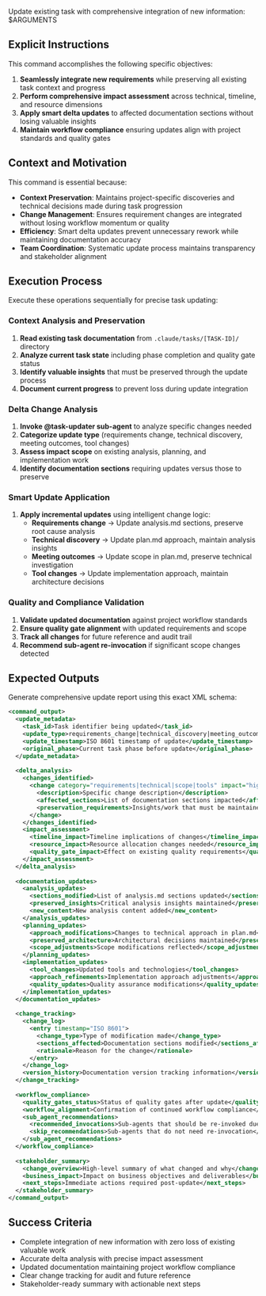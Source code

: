 Update existing task with comprehensive integration of new information: $ARGUMENTS

## Explicit Instructions

This command accomplishes the following specific objectives:

1. **Seamlessly integrate new requirements** while preserving all existing task context and progress
2. **Perform comprehensive impact assessment** across technical, timeline, and resource dimensions
3. **Apply smart delta updates** to affected documentation sections without losing valuable insights
4. **Maintain workflow compliance** ensuring updates align with project standards and quality gates

## Context and Motivation

This command is essential because:

- **Context Preservation**: Maintains project-specific discoveries and technical decisions made during task progression
- **Change Management**: Ensures requirement changes are integrated without losing workflow momentum or quality
- **Efficiency**: Smart delta updates prevent unnecessary rework while maintaining documentation accuracy
- **Team Coordination**: Systematic update process maintains transparency and stakeholder alignment

## Execution Process

Execute these operations sequentially for precise task updating:

### Context Analysis and Preservation

1. **Read existing task documentation** from `.claude/tasks/[TASK-ID]/` directory
2. **Analyze current task state** including phase completion and quality gate status
3. **Identify valuable insights** that must be preserved through the update process
4. **Document current progress** to prevent loss during update integration

### Delta Change Analysis

1. **Invoke @task-updater sub-agent** to analyze specific changes needed
2. **Categorize update type** (requirements change, technical discovery, meeting outcomes, tool changes)
3. **Assess impact scope** on existing analysis, planning, and implementation work
4. **Identify documentation sections** requiring updates versus those to preserve

### Smart Update Application

1. **Apply incremental updates** using intelligent change logic:
   - **Requirements change** → Update analysis.md sections, preserve root cause analysis
   - **Technical discovery** → Update plan.md approach, maintain analysis insights
   - **Meeting outcomes** → Update scope in plan.md, preserve technical investigation
   - **Tool changes** → Update implementation approach, maintain architecture decisions

### Quality and Compliance Validation

1. **Validate updated documentation** against project workflow standards
2. **Ensure quality gate alignment** with updated requirements and scope
3. **Track all changes** for future reference and audit trail
4. **Recommend sub-agent re-invocation** if significant scope changes detected

## Expected Outputs

Generate comprehensive update report using this exact XML schema:

```xml
<command_output>
  <update_metadata>
    <task_id>Task identifier being updated</task_id>
    <update_type>requirements_change|technical_discovery|meeting_outcomes|tool_changes|scope_modification</update_type>
    <update_timestamp>ISO 8601 timestamp of update</update_timestamp>
    <original_phase>Current task phase before update</original_phase>
  </update_metadata>
  
  <delta_analysis>
    <changes_identified>
      <change category="requirements|technical|scope|tools" impact="high|medium|low">
        <description>Specific change description</description>
        <affected_sections>List of documentation sections impacted</affected_sections>
        <preservation_requirements>Insights/work that must be maintained</preservation_requirements>
      </change>
    </changes_identified>
    <impact_assessment>
      <timeline_impact>Timeline implications of changes</timeline_impact>
      <resource_impact>Resource allocation changes needed</resource_impact>
      <quality_gate_impact>Effect on existing quality requirements</quality_gate_impact>
    </impact_assessment>
  </delta_analysis>
  
  <documentation_updates>
    <analysis_updates>
      <sections_modified>List of analysis.md sections updated</sections_modified>
      <preserved_insights>Critical analysis insights maintained</preserved_insights>
      <new_content>New analysis content added</new_content>
    </analysis_updates>
    <planning_updates>
      <approach_modifications>Changes to technical approach in plan.md</approach_modifications>
      <preserved_architecture>Architectural decisions maintained</preserved_architecture>
      <scope_adjustments>Scope modifications reflected</scope_adjustments>
    </planning_updates>
    <implementation_updates>
      <tool_changes>Updated tools and technologies</tool_changes>
      <approach_refinements>Implementation approach adjustments</approach_refinements>
      <quality_updates>Quality assurance modifications</quality_updates>
    </implementation_updates>
  </documentation_updates>
  
  <change_tracking>
    <change_log>
      <entry timestamp="ISO 8601">
        <change_type>Type of modification made</change_type>
        <sections_affected>Documentation sections modified</sections_affected>
        <rationale>Reason for the change</rationale>
      </entry>
    </change_log>
    <version_history>Documentation version tracking information</version_history>
  </change_tracking>
  
  <workflow_compliance>
    <quality_gates_status>Status of quality gates after update</quality_gates_status>
    <workflow_alignment>Confirmation of continued workflow compliance</workflow_alignment>
    <sub_agent_recommendations>
      <recommended_invocations>Sub-agents that should be re-invoked due to changes</recommended_invocations>
      <skip_recommendations>Sub-agents that do not need re-invocation</skip_recommendations>
    </sub_agent_recommendations>
  </workflow_compliance>
  
  <stakeholder_summary>
    <change_overview>High-level summary of what changed and why</change_overview>
    <business_impact>Impact on business objectives and deliverables</business_impact>
    <next_steps>Immediate actions required post-update</next_steps>
  </stakeholder_summary>
</command_output>
```

## Success Criteria

- Complete integration of new information with zero loss of existing valuable work
- Accurate delta analysis with precise impact assessment
- Updated documentation maintaining project workflow compliance
- Clear change tracking for audit and future reference
- Stakeholder-ready summary with actionable next steps
